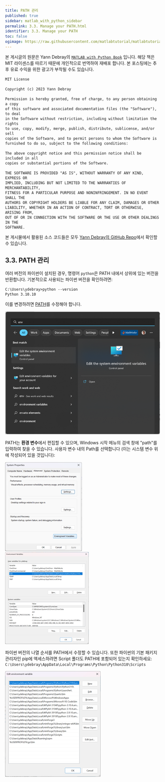 ```yaml
---
title: PATH 관리
published: true
sidebar: matlab_with_python_sidebar
permalink: 3.3. Manage your PATH.html
identifier: 3.3. Manage your PATH
toc: false
ogimage: https://raw.githubusercontent.com/matlabtutorial/matlabtutorial.github.io/main/images/MATLAB_with_Python_Book/ogimage.jpg
---
```


본 게시글의 원문은 Yann Debray의 [`MATLAB with Python Book`](https://github.com/yanndebray/matlab-with-python-book) 입니다. 해당 책은 MIT 라이센스를 따르기 때문에 개인적으로 번역하여 재배포 합니다. 본 포스팅에는 추후 유료 수익을 위한 광고가 부착될 수도 있습니다.

    MIT License

    Copyright (c) 2023 Yann Debray

    Permission is hereby granted, free of charge, to any person obtaining a copy
    of this software and associated documentation files (the "Software"), to deal
    in the Software without restriction, including without limitation the rights
    to use, copy, modify, merge, publish, distribute, sublicense, and/or sell
    copies of the Software, and to permit persons to whom the Software is
    furnished to do so, subject to the following conditions:

    The above copyright notice and this permission notice shall be included in all
    copies or substantial portions of the Software.

    THE SOFTWARE IS PROVIDED "AS IS", WITHOUT WARRANTY OF ANY KIND, EXPRESS OR
    IMPLIED, INCLUDING BUT NOT LIMITED TO THE WARRANTIES OF MERCHANTABILITY,
    FITNESS FOR A PARTICULAR PURPOSE AND NONINFRINGEMENT. IN NO EVENT SHALL THE
    AUTHORS OR COPYRIGHT HOLDERS BE LIABLE FOR ANY CLAIM, DAMAGES OR OTHER
    LIABILITY, WHETHER IN AN ACTION OF CONTRACT, TORT OR OTHERWISE, ARISING FROM,
    OUT OF OR IN CONNECTION WITH THE SOFTWARE OR THE USE OR OTHER DEALINGS IN THE
    SOFTWARE.

본 게시물에서 활용된 소스 코드들은 모두 [Yann Debray의 GitHub Repo](https://github.com/yanndebray/matlab-with-python-book)에서 확인할 수 있습니다.

## 3.3. PATH 관리

여러 버전의 파이썬이 설치된 경우, 명령어 `python`은 PATH 내에서 상위에 있는 버전을 반환합니다. 기본적으로 사용되는 파이썬 버전을 확인하려면:

```
C:\Users\ydebray>python --version
Python 3.10.10
```

이를 변경하려면 [PATH](https://en.wikipedia.org/wiki/PATH_(variable))를 수정해야 합니다.

<img src="https://raw.githubusercontent.com/matlabtutorial/matlabtutorial.github.io/main/images/MATLAB_with_Python_Book/image25.png" />

PATH는 **환경 변수**에서 편집할 수 있으며, Windows 시작 메뉴의 검색 창에 "path"를 입력하여 찾을 수 있습니다. 사용자 변수 내의 Path를 선택합니다 (이는 시스템 변수 위에 작성되어 있을 것입니다):

<img src="https://raw.githubusercontent.com/matlabtutorial/matlabtutorial.github.io/main/images/MATLAB_with_Python_Book/image26.png" />
<img src="https://raw.githubusercontent.com/matlabtutorial/matlabtutorial.github.io/main/images/MATLAB_with_Python_Book/image27.png" />

파이썬 버전의 나열 순서를 PATH에서 수정할 수 있습니다. 또한 파이썬의 기본 패키지 관리자인 pip에 액세스하려면 Script 폴더도 PATH에 포함되어 있는지 확인하세요: `C:\Users\ydebray\AppData\Local\Programs\Python\Python310\Scripts`

<img src="https://raw.githubusercontent.com/matlabtutorial/matlabtutorial.github.io/main/images/MATLAB_with_Python_Book/image28.png" />
